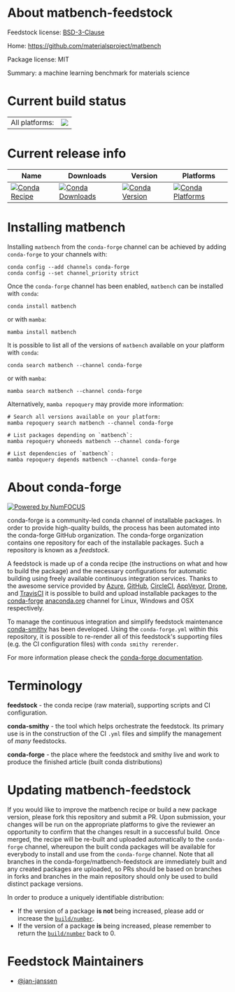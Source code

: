 About matbench-feedstock
========================

Feedstock license: [BSD-3-Clause](https://github.com/conda-forge/matbench-feedstock/blob/main/LICENSE.txt)

Home: https://github.com/materialsproject/matbench

Package license: MIT

Summary: a machine learning benchmark for materials science

Current build status
====================


<table><tr><td>All platforms:</td>
    <td>
      <a href="https://dev.azure.com/conda-forge/feedstock-builds/_build/latest?definitionId=15316&branchName=main">
        <img src="https://dev.azure.com/conda-forge/feedstock-builds/_apis/build/status/matbench-feedstock?branchName=main">
      </a>
    </td>
  </tr>
</table>

Current release info
====================

| Name | Downloads | Version | Platforms |
| --- | --- | --- | --- |
| [![Conda Recipe](https://img.shields.io/badge/recipe-matbench-green.svg)](https://anaconda.org/conda-forge/matbench) | [![Conda Downloads](https://img.shields.io/conda/dn/conda-forge/matbench.svg)](https://anaconda.org/conda-forge/matbench) | [![Conda Version](https://img.shields.io/conda/vn/conda-forge/matbench.svg)](https://anaconda.org/conda-forge/matbench) | [![Conda Platforms](https://img.shields.io/conda/pn/conda-forge/matbench.svg)](https://anaconda.org/conda-forge/matbench) |

Installing matbench
===================

Installing `matbench` from the `conda-forge` channel can be achieved by adding `conda-forge` to your channels with:

```
conda config --add channels conda-forge
conda config --set channel_priority strict
```

Once the `conda-forge` channel has been enabled, `matbench` can be installed with `conda`:

```
conda install matbench
```

or with `mamba`:

```
mamba install matbench
```

It is possible to list all of the versions of `matbench` available on your platform with `conda`:

```
conda search matbench --channel conda-forge
```

or with `mamba`:

```
mamba search matbench --channel conda-forge
```

Alternatively, `mamba repoquery` may provide more information:

```
# Search all versions available on your platform:
mamba repoquery search matbench --channel conda-forge

# List packages depending on `matbench`:
mamba repoquery whoneeds matbench --channel conda-forge

# List dependencies of `matbench`:
mamba repoquery depends matbench --channel conda-forge
```


About conda-forge
=================

[![Powered by
NumFOCUS](https://img.shields.io/badge/powered%20by-NumFOCUS-orange.svg?style=flat&colorA=E1523D&colorB=007D8A)](https://numfocus.org)

conda-forge is a community-led conda channel of installable packages.
In order to provide high-quality builds, the process has been automated into the
conda-forge GitHub organization. The conda-forge organization contains one repository
for each of the installable packages. Such a repository is known as a *feedstock*.

A feedstock is made up of a conda recipe (the instructions on what and how to build
the package) and the necessary configurations for automatic building using freely
available continuous integration services. Thanks to the awesome service provided by
[Azure](https://azure.microsoft.com/en-us/services/devops/), [GitHub](https://github.com/),
[CircleCI](https://circleci.com/), [AppVeyor](https://www.appveyor.com/),
[Drone](https://cloud.drone.io/welcome), and [TravisCI](https://travis-ci.com/)
it is possible to build and upload installable packages to the
[conda-forge](https://anaconda.org/conda-forge) [anaconda.org](https://anaconda.org/)
channel for Linux, Windows and OSX respectively.

To manage the continuous integration and simplify feedstock maintenance
[conda-smithy](https://github.com/conda-forge/conda-smithy) has been developed.
Using the ``conda-forge.yml`` within this repository, it is possible to re-render all of
this feedstock's supporting files (e.g. the CI configuration files) with ``conda smithy rerender``.

For more information please check the [conda-forge documentation](https://conda-forge.org/docs/).

Terminology
===========

**feedstock** - the conda recipe (raw material), supporting scripts and CI configuration.

**conda-smithy** - the tool which helps orchestrate the feedstock.
                   Its primary use is in the construction of the CI ``.yml`` files
                   and simplify the management of *many* feedstocks.

**conda-forge** - the place where the feedstock and smithy live and work to
                  produce the finished article (built conda distributions)


Updating matbench-feedstock
===========================

If you would like to improve the matbench recipe or build a new
package version, please fork this repository and submit a PR. Upon submission,
your changes will be run on the appropriate platforms to give the reviewer an
opportunity to confirm that the changes result in a successful build. Once
merged, the recipe will be re-built and uploaded automatically to the
`conda-forge` channel, whereupon the built conda packages will be available for
everybody to install and use from the `conda-forge` channel.
Note that all branches in the conda-forge/matbench-feedstock are
immediately built and any created packages are uploaded, so PRs should be based
on branches in forks and branches in the main repository should only be used to
build distinct package versions.

In order to produce a uniquely identifiable distribution:
 * If the version of a package **is not** being increased, please add or increase
   the [``build/number``](https://docs.conda.io/projects/conda-build/en/latest/resources/define-metadata.html#build-number-and-string).
 * If the version of a package **is** being increased, please remember to return
   the [``build/number``](https://docs.conda.io/projects/conda-build/en/latest/resources/define-metadata.html#build-number-and-string)
   back to 0.

Feedstock Maintainers
=====================

* [@jan-janssen](https://github.com/jan-janssen/)

